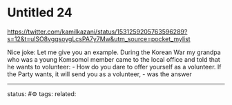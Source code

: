 # Untitled 24
https://twitter.com/kamilkazani/status/1531259205763596289?s=12&t=ulSO8vgqsoygLcsPA7y7Mw&utm_source=pocket_mylist

Nice joke:
Let me give you an example. During the Korean War my grandpa who was a young Komsomol member came to the local office and told that he wants to volunteer: - How do you dare to offer yourself as a volunteer. If the Party wants, it will send you as a volunteer, - was the answer

---
status: #⚙️ 
tags: 
related: 